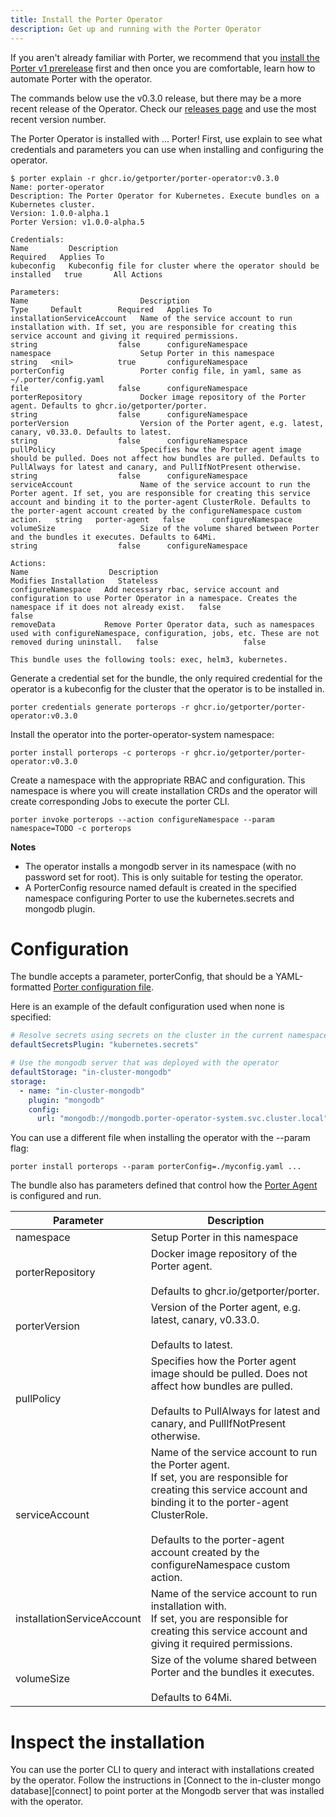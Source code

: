 ```yaml
---
title: Install the Porter Operator
description: Get up and running with the Porter Operator
---
```


If you aren't already familiar with Porter, we recommend that you [install the Porter v1 prerelease] first and then once you are comfortable, learn how to automate Porter with the operator.

The commands below use the v0.3.0 release, but there may be a more recent release of the Operator.
Check our [releases page](https://github.com/getporter/operator/releases) and use the most recent version number.

The Porter Operator is installed with ... Porter!
First, use explain to see what credentials and parameters you can use when installing and configuring the operator.

```
$ porter explain -r ghcr.io/getporter/porter-operator:v0.3.0
Name: porter-operator
Description: The Porter Operator for Kubernetes. Execute bundles on a Kubernetes cluster.
Version: 1.0.0-alpha.1
Porter Version: v1.0.0-alpha.5

Credentials:
Name         Description                                                          Required   Applies To
kubeconfig   Kubeconfig file for cluster where the operator should be installed   true       All Actions

Parameters:
Name                         Description                                                                                                                                                                                                                                                 Type     Default        Required   Applies To
installationServiceAccount   Name of the service account to run installation with. If set, you are responsible for creating this service account and giving it required permissions.                                                                                                     string                  false      configureNamespace
namespace                    Setup Porter in this namespace                                                                                                                                                                                                                              string   <nil>          true       configureNamespace
porterConfig                 Porter config file, in yaml, same as ~/.porter/config.yaml                                                                                                                                                                                                  file                    false      configureNamespace
porterRepository             Docker image repository of the Porter agent. Defaults to ghcr.io/getporter/porter.                                                                                                                                                                          string                  false      configureNamespace
porterVersion                Version of the Porter agent, e.g. latest, canary, v0.33.0. Defaults to latest.                                                                                                                                                                              string                  false      configureNamespace
pullPolicy                   Specifies how the Porter agent image should be pulled. Does not affect how bundles are pulled. Defaults to PullAlways for latest and canary, and PullIfNotPresent otherwise.                                                                                string                  false      configureNamespace
serviceAccount               Name of the service account to run the Porter agent. If set, you are responsible for creating this service account and binding it to the porter-agent ClusterRole. Defaults to the porter-agent account created by the configureNamespace custom action.   string   porter-agent   false      configureNamespace
volumeSize                   Size of the volume shared between Porter and the bundles it executes. Defaults to 64Mi.                                                                                                                                                                     string                  false      configureNamespace

Actions:
Name                  Description                                                                                                                                        Modifies Installation   Stateless
configureNamespace   Add necessary rbac, service account and configuration to use Porter Operator in a namespace. Creates the namespace if it does not already exist.   false                   false
removeData           Remove Porter Operator data, such as namespaces used with configureNamespace, configuration, jobs, etc. These are not removed during uninstall.   false                   false

This bundle uses the following tools: exec, helm3, kubernetes.
```

Generate a credential set for the bundle, the only required credential for the operator is a kubeconfig for the cluster that the operator is to be installed in.
```
porter credentials generate porterops -r ghcr.io/getporter/porter-operator:v0.3.0
```

Install the operator into the porter-operator-system namespace:
```
porter install porterops -c porterops -r ghcr.io/getporter/porter-operator:v0.3.0
```

Create a namespace with the appropriate RBAC and configuration. This namespace is where you will create installation CRDs and the operator will create corresponding Jobs to execute the porter CLI.

```
porter invoke porterops --action configureNamespace --param namespace=TODO -c porterops
```

**Notes**
* The operator installs a mongodb server in its namespace (with no password set for root). This is only
  suitable for testing the operator.
* A PorterConfig resource named default is created in the specified namespace configuring Porter to use
  the kubernetes.secrets and mongodb plugin.

# Configuration

The bundle accepts a parameter, porterConfig, that should be a YAML-formatted [Porter configuration file](/configuration/).

Here is an example of the default configuration used when none is specified:

```yaml
# Resolve secrets using secrets on the cluster in the current namespace.
defaultSecretsPlugin: "kubernetes.secrets"

# Use the mongodb server that was deployed with the operator
defaultStorage: "in-cluster-mongodb"
storage:
  - name: "in-cluster-mongodb"
    plugin: "mongodb"
    config:
      url: "mongodb://mongodb.porter-operator-system.svc.cluster.local"
```

You can use a different file when installing the operator with the \--param flag:

```
porter install porterops --param porterConfig=./myconfig.yaml ...
```

The bundle also has parameters defined that control how the [Porter Agent] is configured and run.

| Parameter  | Description  |
|---|---|
| namespace  | Setup Porter in this namespace  |
| porterRepository  | Docker image repository of the Porter agent.<br/><br/>Defaults to ghcr.io/getporter/porter.  |
| porterVersion  | Version of the Porter agent, e.g. latest, canary, v0.33.0.<br/><br/>Defaults to latest.  |
| pullPolicy  | Specifies how the Porter agent image should be pulled. Does not affect how bundles are pulled.<br/><br/>Defaults to PullAlways for latest and canary, and PullIfNotPresent otherwise.  |
| serviceAccount  | Name of the service account to run the Porter agent.<br/>If set, you are responsible for creating this service account and binding it to the porter-agent ClusterRole.<br/><br/>Defaults to the porter-agent account created by the configureNamespace custom action.  |
| installationServiceAccount  | Name of the service account to run installation with.<br/>If set, you are responsible for creating this service account and giving it required permissions.  |
| volumeSize  | Size of the volume shared between Porter and the bundles it executes.<br/><br/>Defaults to 64Mi.  |


# Inspect the installation

You can use the porter CLI to query and interact with installations created by the operator.
Follow the instructions in [Connect to the in-cluster mongo database][connect] to point porter at the Mongodb server that was installed with the operator.

[install the Porter v1 prerelease]: /install/#v1-prerelease
[Porter Agent]: /operator/file-formats/#agent-config
